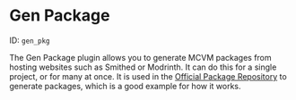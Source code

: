 # Gen Package
ID: `gen_pkg`

The Gen Package plugin allows you to generate MCVM packages from hosting websites such as Smithed or Modrinth. It can do this for a single project, or for many at once. It is used in the [Official Package Repository](https://github.com/mcvm-launcher/packages) to generate packages, which is a good example for how it works.

